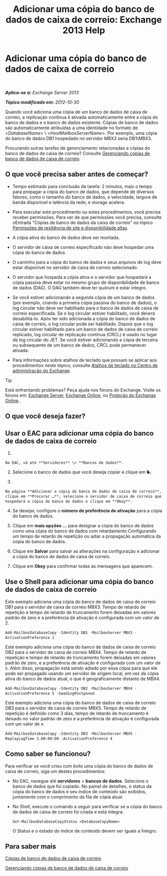 ﻿---
title: 'Adicionar uma cópia do banco de dados de caixa de correio: Exchange 2013 Help'
TOCTitle: Adicionar uma cópia do banco de dados de caixa de correio
ms:assetid: 784bf48f-8af5-422c-a63f-2f01fc0cf151
ms:mtpsurl: https://technet.microsoft.com/pt-br/library/Dd298080(v=EXCHG.150)
ms:contentKeyID: 50485843
ms.date: 05/22/2018
mtps_version: v=EXCHG.150
ms.translationtype: MT
---

# Adicionar uma cópia do banco de dados de caixa de correio

 

_**Aplica-se a:** Exchange Server 2013_

_**Tópico modificado em:** 2012-10-30_

Quando você adiciona uma cópia de um banco de dados de caixa de correio, a replicação contínua é ativada automaticamente entre a cópia do banco de dados e o banco de dados existente. Cópias de banco de dados são automaticamente atribuídas a uma identidade no formato de \<*DatabaseName*\> \\ \<*HostMailboxServerName*\>. Por exemplo, uma cópia do banco de dados DB1 hospedado no servidor MBX3 seria DB1\\MBX3.

Procurando outras tarefas de gerenciamento relacionadas a cópias do banco de dados de caixa de correio? Consulte [Gerenciando cópias de banco de dados de caixa de correio](managing-mailbox-database-copies-exchange-2013-help.md).

## O que você precisa saber antes de começar?

  - Tempo estimado para conclusão da tarefa: 2 minutos, mais o tempo para propagar a cópia do banco de dados, que depende de diversos fatores, como o tamanho do banco de dados, a velocidade, largura de banda disponível e latência da rede, e storage acelera.

  - Para executar este procedimento ou estes procedimentos, você precisa receber permissões. Para ver de que permissões você precisa, consulte oEntrada "Cópias de banco de dados da caixa de correio" no tópico [Permissões de resiliência de site e disponibilidade altas](high-availability-and-site-resilience-permissions-exchange-2013-help.md).

  - A cópia ativa do banco de dados deve ser montada.

  - O servidor de caixa de correio especificado não deve hospedar uma cópia do banco de dados.

  - O caminho para a cópia do banco de dados e seus arquivos de log deve estar disponível no servidor de caixa de correio selecionado.

  - O servidor que hospeda a cópia ativa e o servidor que hospedará a cópia passiva deve estar no mesmo grupo de disponibilidade de banco de dados (DAG). O DAG também deve ter quórum e estar íntegro.

  - Se você estiver adicionando a segunda cópia de um banco de dados (por exemplo, criando a primeira cópia passiva do banco de dados), o log circular não deve ser habilitado para o banco de dados de caixa de correio especificada. Se o log circular estiver habilitado, você deverá desabilitá-lo. Após ter sido adicionada a cópia do banco de dados de caixa de correio, o log circular pode ser habilitado. Depois que o log circular estiver habilitado para um banco de dados de caixa de correio replicado, log circular de replicação contínua (CRCL) é usado no lugar de log circular do JET. Se você estiver adicionando a cópia de terceira ou subsequente de um banco de dados, CRCL pode permanecer ativada.

  - Para informações sobre atalhos de teclado que possam se aplicar aos procedimentos neste tópico, consulte [Atalhos de teclado no Centro de administração do Exchange](keyboard-shortcuts-in-the-exchange-admin-center-exchange-online-protection-help.md).


> [!TIP]
> Está enfrentando problemas? Peça ajuda nos fóruns do Exchange. Visite os fóruns em: <A href="https://go.microsoft.com/fwlink/p/?linkid=60612">Exchange Server</A>, <A href="https://go.microsoft.com/fwlink/p/?linkid=267542">Exchange Online</A>, ou <A href="https://go.microsoft.com/fwlink/p/?linkid=285351">Proteção do Exchange Online</A>..



## O que você deseja fazer?

## Usar o EAC para adicionar uma cópia do banco de dados de caixa de correio

1.  
    
    Na EAC, vá até **Servidores** \> **Bancos de dados**.

2.  Selecione o banco de dados que você deseja copiar e clique em ![Adicionar cópia do banco de dados](images/Dd298080.435c15ff-abf2-4de8-b280-f053db1afa13(EXCHG.150).gif "Adicionar cópia do banco de dados").

3.  
    
    Na página **Adicionar a cópia do banco de dados de caixa de correio**, clique em **Procurar …**, selecione o servidor de caixa de correio que hospedará a cópia do banco de dados e clique em **Okey**.

4.  Se desejar, configure o **número de preferência de ativação** para a cópia do banco de dados.

5.  Clique em **mais opções …** para designar a cópia do banco de dados como uma cópia do banco de dados com retardamento Configurando um tempo de retardo de repetição ou adiar a propagação automática da cópia do banco de dados.

6.  Clique em **Salvar** para salvar as alterações na configuração e adicionar a cópia do banco de dados de caixa de correio.

7.  Clique em **Okey** para confirmar todas as mensagens que aparecem.

## Use o Shell para adicionar uma cópia do banco de dados de caixa de correio

Este exemplo adiciona uma cópia do banco de dados de caixa de correio DB1 para o servidor de caixa de correio MBX3. Tempo de retardo de repetição e tempo de retardo de truncamento forem deixadas em valores padrão de zero e a preferência de ativação é configurada com um valor de 2.

    Add-MailboxDatabaseCopy -Identity DB1 -MailboxServer MBX3 -ActivationPreference 2

Este exemplo adiciona uma cópia do banco de dados de caixa de correio DB2 para o servidor de caixa de correio MBX4. Tempo de retardo de repetição e tempo de retardo de truncamento forem deixadas em valores padrão de zero, e a preferência de ativação é configurada com um valor de `5`. Além disso, propagação está sendo adiado por essa cópia para que ele pode ser propagado usando um servidor de origem local, em vez da cópia ativa do banco de dados atual, o que é geograficamente distante de MBX4.

    Add-MailboxDatabaseCopy -Identity DB2 -MailboxServer MBX4 -ActivationPreference 5 -SeedingPostponed

Este exemplo adiciona uma cópia do banco de dados de caixa de correio DB3 para o servidor de caixa de correio MBX5. Tempo de retardo de repetição é definido como 3 dias, tempo de retardo de truncamento é deixado no valor padrão de zero e a preferência de ativação é configurada com um valor de `4`.

    Add-MailboxDatabaseCopy -Identity DB3 -MailboxServer MBX5 -ReplayLagTime 3.00:00:00 -ActivationPreference 4

## Como saber se funcionou?

Para verificar se você criou com êxito uma cópia do banco de dados de caixa de correio, siga um destes procedimentos:

  - No EAC, navegue até **servidores** \> **bancos de dados**. Selecione o banco de dados que foi copiado. No painel de detalhes, o status da cópia do banco de dados e seu índice de conteúdo são exibidos, juntamente com o comprimento da fila de cópia atual.

  - No Shell, execute o comando a seguir para verificar se a cópia do banco de dados de caixa de correio foi criada e está íntegra:
    
        Get-MailboxDatabaseCopyStatus <DatabaseCopyName>
    
    O Status e o estado do índice de conteúdo devem ser iguais a Íntegro.

## Para saber mais

[Cópias de banco de dados de caixa de correio](mailbox-database-copies-exchange-2013-help.md)

[Gerenciando cópias de banco de dados de caixa de correio](managing-mailbox-database-copies-exchange-2013-help.md)

